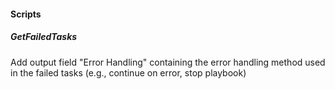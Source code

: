 #### Scripts

##### GetFailedTasks
Add output field "Error Handling" containing the error handling method used in the failed tasks (e.g., continue on error, stop playbook)
